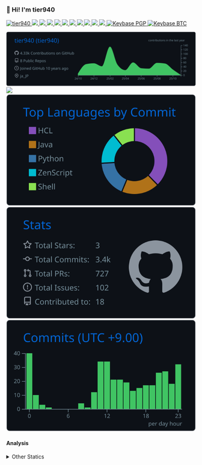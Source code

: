 ### 👋 Hi! I'm tier940

<p align="left"> 
  <a href="https://github.com/tier940/tier940/">
    <img src="https://komarev.com/ghpvc/?username=tier940" alt="tier940" />
  </a>
  <a href="http://twitter.com/tier940">
    <img height="20" src="https://img.shields.io/twitter/follow/tier940?label=Twitter&logo=twitter&style=flat" />
  </a>
  <a href="https://github.com/tier940">
    <img height="20" src="https://img.shields.io/github/followers/tier940?label=follow&logo=github&style=flat" />
  </a>
  <a href="https://www.reddit.com/user/tier940">
    <img height="20" src="https://img.shields.io/reddit/user-karma/combined/tier940?label=Reddit&logo=reddit&style=flat" />
  </a>
  <a href="https://stackoverflow.com/users/17317833/tier940">
    <img height="20" src="https://img.shields.io/stackexchange/stackoverflow/r/17317833?label=StackOverflow&logo=stack-overflow&style=flat" />
  </a>
  <a href="https://zenn.dev/tier940">
    <img height="20" src="https://zenn.badge.nikaera.com/s/tier940/likes" />
  </a>
  <a href="https://zenn.dev/tier940">
    <img height="20" src="https://zenn.badge.nikaera.com/s/tier940/followers" />
  </a>
  <a href="https://zenn.dev/tier940">
    <img height="20" src="https://zenn.badge.nikaera.com/s/tier940/articles" />
  </a>
  <a href="http://qiita.com/tier940">
    <img height="20" src="https://qiita-badge.apiapi.app/s/tier940/posts.svg" />
  </a>
  <a href="http://qiita.com/tier940">
    <img height="20" src="https://qiita-badge.apiapi.app/s/tier940/contributions.svg" />
  </a>
  <a href="https://github.com/tier940/tier940/">
    <img height="20" src="https://github.com/tier940/tier940/actions/workflows/main.yml/badge.svg" />
  </a>
  <a href="https://keybase.io/tier940">
    <img alt="Keybase PGP" src="https://img.shields.io/keybase/pgp/tier940">
  </a>
  <a href="https://keybase.io/tier940">
    <img alt="Keybase BTC" src="https://img.shields.io/keybase/btc/tier940">
  </a>
</p>

[![](https://raw.githubusercontent.com/tier940/tier940/main/profile-summary-card-output/github_dark/0-profile-details.svg)](https://github.com/vn7n24fzkq/github-profile-summary-cards)
[![](https://raw.githubusercontent.com/tier940/tier940/main/profile-summary-card-output/github_dark/1-repos-per-language.svg)](https://github.com/vn7n24fzkq/github-profile-summary-cards) [![](https://raw.githubusercontent.com/tier940/tier940/main/profile-summary-card-output/github_dark/2-most-commit-language.svg)](https://github.com/vn7n24fzkq/github-profile-summary-cards)
[![](https://raw.githubusercontent.com/tier940/tier940/main/profile-summary-card-output/github_dark/3-stats.svg)](https://github.com/vn7n24fzkq/github-profile-summary-cards) [![](https://raw.githubusercontent.com/tier940/tier940/main/profile-summary-card-output/github_dark/4-productive-time.svg)](https://github.com/vn7n24fzkq/github-profile-summary-cards)


#### Analysis
<!-- <img height="150" src="https://github.com/tier940/tier940/blob/master/images/stat.svg" alt="Alternative Text"/> -->

<details>
  <summary>Other Statics</summary>
  <!--START_SECTION:waka-->
![Code Time](http://img.shields.io/badge/Code%20Time-2%2C964%20hrs%2014%20mins-blue)

**🐱 My GitHub Data** 

> 📦 20.5 kB Used in GitHub's Storage 
 > 
> 💼 Opted to Hire
 > 
> 📜 10 Public Repositories 
 > 
> 🔑 1 Private Repositories 
 > 
**I'm an Early 🐤** 

```text
🌞 Morning                1441 commits        ████░░░░░░░░░░░░░░░░░░░░░   15.57 % 
🌆 Daytime                3384 commits        █████████░░░░░░░░░░░░░░░░   36.57 % 
🌃 Evening                3413 commits        █████████░░░░░░░░░░░░░░░░   36.88 % 
🌙 Night                  1016 commits        ███░░░░░░░░░░░░░░░░░░░░░░   10.98 % 
```
📅 **I'm Most Productive on Saturday** 

```text
Monday                   899 commits         ██░░░░░░░░░░░░░░░░░░░░░░░   09.71 % 
Tuesday                  1658 commits        ████░░░░░░░░░░░░░░░░░░░░░   17.92 % 
Wednesday                1028 commits        ███░░░░░░░░░░░░░░░░░░░░░░   11.11 % 
Thursday                 1058 commits        ███░░░░░░░░░░░░░░░░░░░░░░   11.43 % 
Friday                   1205 commits        ███░░░░░░░░░░░░░░░░░░░░░░   13.02 % 
Saturday                 1786 commits        █████░░░░░░░░░░░░░░░░░░░░   19.30 % 
Sunday                   1620 commits        ████░░░░░░░░░░░░░░░░░░░░░   17.51 % 
```


📊 **This Week I Spent My Time On** 

```text
🕑︎ Time Zone: Asia/Tokyo

💬 Programming Languages: 
Java                     9 hrs 13 mins       ██████████░░░░░░░░░░░░░░░   40.59 % 
Other                    4 hrs 25 mins       █████░░░░░░░░░░░░░░░░░░░░   19.47 % 
Markdown                 2 hrs 19 mins       ███░░░░░░░░░░░░░░░░░░░░░░   10.25 % 
YAML                     1 hr 50 mins        ██░░░░░░░░░░░░░░░░░░░░░░░   08.13 % 
PHP                      1 hr 17 mins        █░░░░░░░░░░░░░░░░░░░░░░░░   05.67 % 

🔥 Editors: 
VS Code                  12 hrs 2 mins       █████████████░░░░░░░░░░░░   53.02 % 
IntelliJ                 10 hrs 40 mins      ████████████░░░░░░░░░░░░░   46.98 % 

💻 Operating System: 
Windows                  18 hrs 45 mins      █████████████████████░░░░   82.64 % 
Linux                    3 hrs 56 mins       ████░░░░░░░░░░░░░░░░░░░░░   17.36 % 
```

**I Mostly Code in Java** 

```text
Java                     12 repos            ███████████░░░░░░░░░░░░░░   44.44 % 
ZenScript                3 repos             ███░░░░░░░░░░░░░░░░░░░░░░   11.11 % 
HTML                     2 repos             ██░░░░░░░░░░░░░░░░░░░░░░░   07.41 % 
HCL                      2 repos             ██░░░░░░░░░░░░░░░░░░░░░░░   07.41 % 
Dockerfile               1 repo              █░░░░░░░░░░░░░░░░░░░░░░░░   03.70 % 
```



**Timeline**

![Lines of Code chart](https://raw.githubusercontent.com/tier940/tier940/main/assets/bar_graph.png)


 Last Updated on 15/12/2023 00:36:16 UTC
<!--END_SECTION:waka-->
</details>
